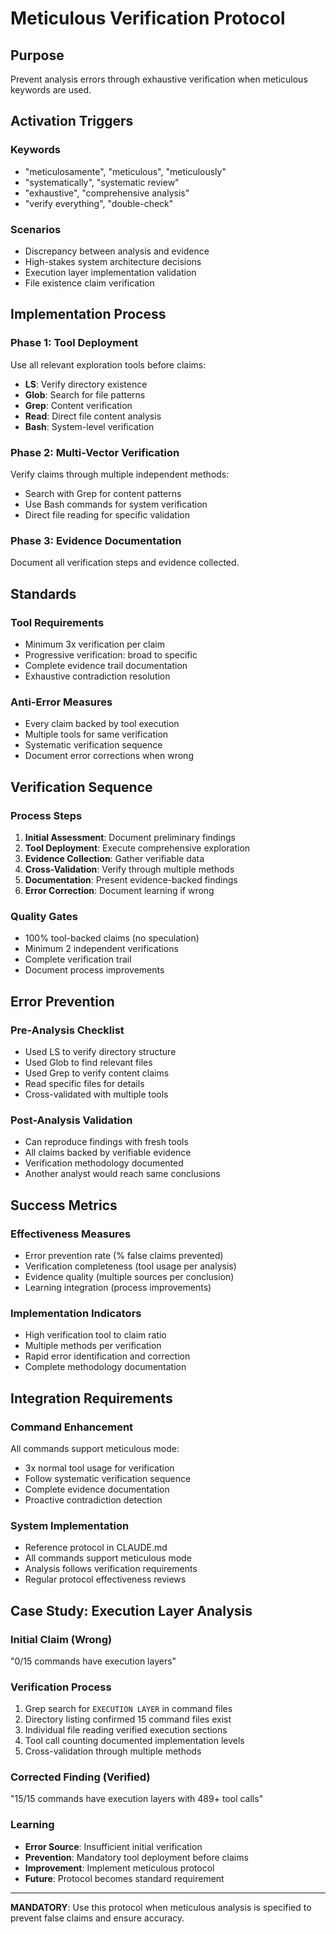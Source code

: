 # Meticulous Verification Protocol

## Purpose
Prevent analysis errors through exhaustive verification when meticulous keywords are used.

## Activation Triggers

### Keywords
- "meticulosamente", "meticulous", "meticulously"
- "systematically", "systematic review"
- "exhaustive", "comprehensive analysis"
- "verify everything", "double-check"

### Scenarios
- Discrepancy between analysis and evidence
- High-stakes system architecture decisions
- Execution layer implementation validation
- File existence claim verification

## Implementation Process

### Phase 1: Tool Deployment
Use all relevant exploration tools before claims:
- **LS**: Verify directory existence
- **Glob**: Search for file patterns
- **Grep**: Content verification
- **Read**: Direct file content analysis
- **Bash**: System-level verification

### Phase 2: Multi-Vector Verification
Verify claims through multiple independent methods:
- Search with Grep for content patterns
- Use Bash commands for system verification
- Direct file reading for specific validation

### Phase 3: Evidence Documentation
Document all verification steps and evidence collected.

## Standards

### Tool Requirements
- Minimum 3x verification per claim
- Progressive verification: broad to specific
- Complete evidence trail documentation
- Exhaustive contradiction resolution

### Anti-Error Measures
- Every claim backed by tool execution
- Multiple tools for same verification
- Systematic verification sequence
- Document error corrections when wrong

## Verification Sequence

### Process Steps
1. **Initial Assessment**: Document preliminary findings
2. **Tool Deployment**: Execute comprehensive exploration
3. **Evidence Collection**: Gather verifiable data
4. **Cross-Validation**: Verify through multiple methods
5. **Documentation**: Present evidence-backed findings
6. **Error Correction**: Document learning if wrong

### Quality Gates
- 100% tool-backed claims (no speculation)
- Minimum 2 independent verifications
- Complete verification trail
- Document process improvements

## Error Prevention

### Pre-Analysis Checklist
- Used LS to verify directory structure
- Used Glob to find relevant files
- Used Grep to verify content claims
- Read specific files for details
- Cross-validated with multiple tools

### Post-Analysis Validation
- Can reproduce findings with fresh tools
- All claims backed by verifiable evidence
- Verification methodology documented
- Another analyst would reach same conclusions

## Success Metrics

### Effectiveness Measures
- Error prevention rate (% false claims prevented)
- Verification completeness (tool usage per analysis)
- Evidence quality (multiple sources per conclusion)
- Learning integration (process improvements)

### Implementation Indicators
- High verification tool to claim ratio
- Multiple methods per verification
- Rapid error identification and correction
- Complete methodology documentation

## Integration Requirements

### Command Enhancement
All commands support meticulous mode:
- 3x normal tool usage for verification
- Follow systematic verification sequence
- Complete evidence documentation
- Proactive contradiction detection

### System Implementation
- Reference protocol in CLAUDE.md
- All commands support meticulous mode
- Analysis follows verification requirements
- Regular protocol effectiveness reviews

## Case Study: Execution Layer Analysis

### Initial Claim (Wrong)
"0/15 commands have execution layers"

### Verification Process
1. Grep search for `EXECUTION LAYER` in command files
2. Directory listing confirmed 15 command files exist
3. Individual file reading verified execution sections
4. Tool call counting documented implementation levels
5. Cross-validation through multiple methods

### Corrected Finding (Verified)
"15/15 commands have execution layers with 489+ tool calls"

### Learning
- **Error Source**: Insufficient initial verification
- **Prevention**: Mandatory tool deployment before claims
- **Improvement**: Implement meticulous protocol
- **Future**: Protocol becomes standard requirement

---

**MANDATORY**: Use this protocol when meticulous analysis is specified to prevent false claims and ensure accuracy.